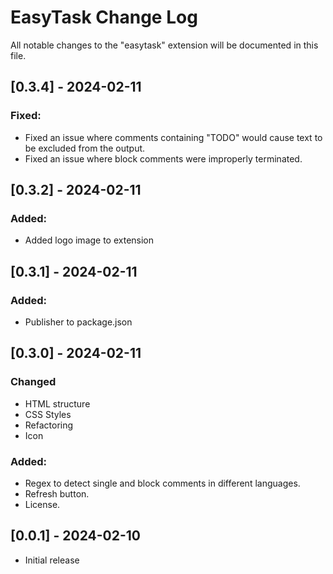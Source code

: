 # EasyTask Change Log

All notable changes to the "easytask" extension will be documented in this file.


## [0.3.4] - 2024-02-11
### Fixed:
- Fixed an issue where comments containing "TODO" would cause text to be excluded from the output.
- Fixed an issue where block comments were improperly terminated.

## [0.3.2] - 2024-02-11
### Added:
- Added logo image to extension

## [0.3.1] - 2024-02-11
### Added:
- Publisher to package.json

## [0.3.0] - 2024-02-11
### Changed
- HTML structure
- CSS Styles
- Refactoring
- Icon

### Added:
- Regex to detect single and block comments in different languages.
- Refresh button.
- License.

## [0.0.1] - 2024-02-10

- Initial release